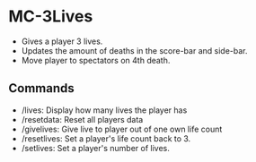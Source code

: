 # MC-3Lives
- Gives a player 3 lives.
- Updates the amount of deaths in the score-bar and side-bar.
- Move player to spectators on 4th death.

## Commands
- /lives: Display how many lives the player has
- /resetdata: Reset all players data
- /givelives: Give live to player out of one own life count
- /resetlives: Set a player's life count back to 3.
- /setlives: Set a player's number of lives.
